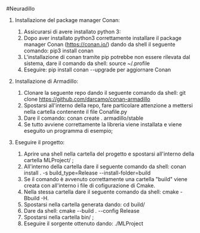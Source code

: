 #Neuradillo

1. Installazione del package manager Conan: 
   1. Assicurarsi di avere installato python 3: 
   2. Dopo aver installato python3 correttamente installare il package manager Conan (https://conan.io/) dando da shell il seguente comando: pip3 install conan
   3. L'installazione di conan tramite pip potrebbe non essere rilevata dal sistema, dare il comando da shell: source ~/.profile
   4. Eseguire:  pip install conan --upgrade per aggiornare Conan 

2. Installazione di Armadillo: 
   1. Clonare la seguente repo dando il seguente comando da shell: git clone  https://github.com/darcamo/conan-armadillo 
   2. Spostarsi all'interno della repo, fare particolare attenzione a mettersi nella cartella contenente il file Conafile.py
   3. Dare il comando: conan create . armadillo/stable
   4. Se tutto avviene correttamente la libreria viene installata e viene eseguito un programma di esempio; 


3. Eseguire il progetto: 
    1. Aprire una shell nella cartella del progetto e spostarsi all'interno della cartella MLProject/ ; 
    2. All'interno della cartella dare il seguente comando da shell: conan install . -s build_type=Release --install-folder=build
    3. Se il comando è avvenuto correttamente una cartella "build" viene creata con all'interno i file di cofigurazione di Cmake.
    4. Nella stessa cartella dare il seguente comando da shell:  cmake -Bbuild -H. 
    5. Spostarsi nella cartella generata dando: cd build/
    6. Dare da shell: cmake --build . --config Release 
    7. Spostarsi nella cartella bin/ ; 
    8. Eseguire il sorgente ottenuto dando: ./MLProject